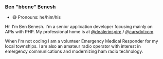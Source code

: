 ### Ben "bbene" Benesh
<!--
**bbene/bbene** is a ✨ _special_ ✨ repository because its `README.md` (this file) appears on your GitHub profile.

Here are some ideas to get you started:

- 🔭 I’m currently working on ...
- 🌱 I’m currently learning ...
- 👯 I’m looking to collaborate on ...
- 🤔 I’m looking for help with ...
- 💬 Ask me about ...
- 📫 How to reach me: ...
- 😄 Pronouns: ...
- ⚡ Fun fact: ...
-->
- 😄 Pronouns: he/him/his

Hi! I'm Ben Benesh. I'm a senior application developer focusing mainly on APIs with PHP. 
My professional home is at [@dealerinspire](https://github.com/dealerinspire) / [@carsdotcom](https://github.com/carsdotcom).

When I'm not coding I am a volunteer Emergency Medical Responder for my local townships. 
I am also an amateur radio operator with interest in emergency communications and modernizing ham radio technology. 

